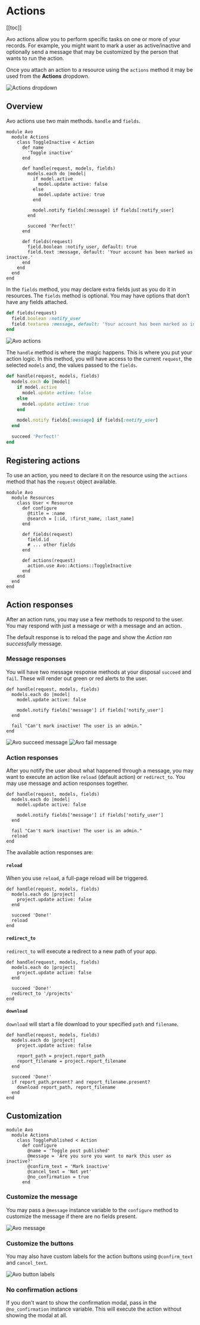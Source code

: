 # Actions

[[toc]]

Avo actions allow you to perform specific tasks on one or more of your records. For example, you might want to mark a user as active/inactive and optionally send a message that may be customized by the person that wants to run the action.

Once you attach an action to a resource using the `actions` method it may be used from the **Actions** dropdown.

<img :src="$withBase('/assets/img/actions/actions-dropdown.jpg')" alt="Actions dropdown" class="border mb-4" />

## Overview

Avo actions use two main methods. `handle` and `fields`.

```ruby{9-19,23-24}
module Avo
  module Actions
    class ToggleInactive < Action
      def name
        'Toggle inactive'
      end

      def handle(request, models, fields)
        models.each do |model|
          if model.active
            model.update active: false
          else
            model.update active: true
          end

          model.notify fields[:message] if fields[:notify_user]
        end

        succeed 'Perfect!'
      end

      def fields(request)
        field.boolean :notify_user, default: true
        field.text :message, default: 'Your account has been marked as inactive.'
      end
    end
  end
end
```

In the `fields` method, you may declare extra fields just as you do it in resources. The `fields` method is optional. You may have options that don't have any fields attached.

```ruby
def fields(request)
  field.boolean :notify_user
  field.textarea :message, default: 'Your account has been marked as inactive.'
end
```

<img :src="$withBase('/assets/img/actions.jpg')" alt="Avo actions" class="border mb-4" />

The `handle` method is where the magic happens. This is where you put your action logic. In this method, you will have access to the current `request`, the selected `models` and, the values passed to the `fields`.

```ruby
def handle(request, models, fields)
  models.each do |model|
    if model.active
      model.update active: false
    else
      model.update active: true
    end

    model.notify fields[:message] if fields[:notify_user]
  end

  succeed 'Perfect!'
end
```

## Registering actions

To use an action, you need to declare it on the resource using the `actions` method that has the `request` object available.

```ruby{15}
module Avo
  module Resources
    class User < Resource
      def configure
        @title = :name
        @search = [:id, :first_name, :last_name]
      end

      def fields(request)
        field.id
        # ... other fields
      end

      def actions(request)
        action.use Avo::Actions::ToggleInactive
      end
    end
  end
end
```

## Action responses

After an action runs, you may use a few methods to respond to the user. You may respond with just a message or with a message and an action.

The default response is to reload the page and show the _Action ran successfully_ message.

### Message responses

You will have two message response methods at your disposal `succeed` and `fail`. These will render out green or red alerts to the user.

```ruby{8}
def handle(request, models, fields)
  models.each do |model|
    model.update active: false

    model.notify fields['message'] if fields['notify_user']
  end

  fail "Can't mark inactive! The user is an admin."
end
```

<img :src="$withBase('/assets/img/actions/actions-succeed-message.jpg')" alt="Avo succeed message" class="border inline-block mr-2" />
<img :src="$withBase('/assets/img/actions/actions-fail-message.jpg')" alt="Avo fail message" class="border inline-block" />

### Action responses

After you notify the user about what happened through a message, you may want to execute an action like `reload` (default action) or `redirect_to`. You may use message and action responses together.

```ruby{8-9}
def handle(request, models, fields)
  models.each do |model|
    model.update active: false

    model.notify fields['message'] if fields['notify_user']
  end

  fail "Can't mark inactive! The user is an admin."
  reload
end
```

The available action responses are:

#### `reload`

When you use `reload`, a full-page reload will be triggered.

```ruby{7}
def handle(request, models, fields)
  models.each do |project|
    project.update active: false
  end

  succeed 'Done!'
  reload
end
```

#### `redirect_to`

`redirect_to` will execute a redirect to a new path of your app.

```ruby{7}
def handle(request, models, fields)
  models.each do |project|
    project.update active: false
  end

  succeed 'Done!'
  redirect_to '/projects'
end
```

#### `download`

`download` will start a file download to your specified `path` and `filename`.

```ruby{11}
def handle(request, models, fields)
  models.each do |project|
    project.update active: false

    report_path = project.report_path
    report_filename = project.report_filename
  end

  succeed 'Done!'
  if report_path.present? and report_filename.present?
    download report_path, report_filename
  end
end
```

## Customization

```ruby{4-10}
module Avo
  module Actions
    class TogglePublished < Action
      def configure
        @name = 'Toggle post published'
        @message = 'Are you sure you want to mark this user as inactive?'
        @confirm_text = 'Mark inactive'
        @cancel_text = 'Not yet'
        @no_confirmation = true
      end
```

### Customize the message

You may pass a `@message` instance variable to the `configure` method to customize the message if there are no fields present.

<img :src="$withBase('/assets/img/actions/actions-message.jpg')" alt="Avo message" class="border mb-4" />

### Customize the buttons

You may also have custom labels for the action buttons using `@confirm_text` and `cancel_text`.

<img :src="$withBase('/assets/img/actions/actions-button-labels.jpg')" alt="Avo button labels" class="border mb-4" />

### No confirmation actions

If you don't want to show the confirmation modal, pass in the `@no_confirmation` instance variable. This will execute the action without showing the modal at all.




